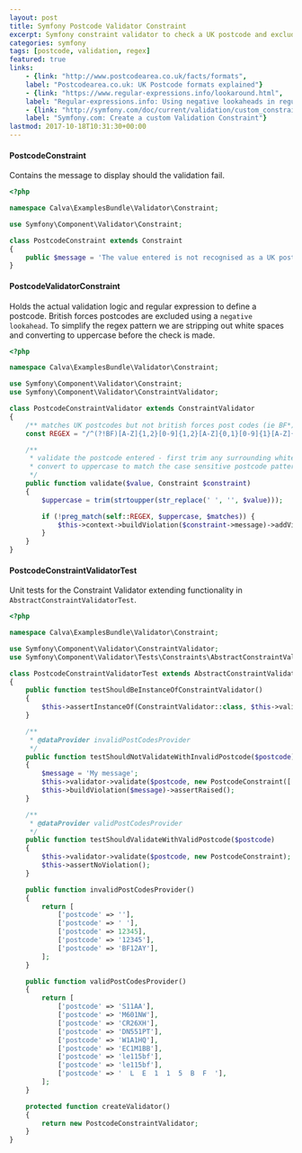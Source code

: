 ```yaml
---
layout: post
title: Symfony Postcode Validator Constraint
excerpt: Symfony constraint validator to check a UK postcode and exclude British Forces postcodes.
categories: symfony
tags: [postcode, validation, regex]
featured: true
links:
    - {link: "http://www.postcodearea.co.uk/facts/formats", 
    label: "Postcodearea.co.uk: UK Postcode formats explained"}
    - {link: "https://www.regular-expressions.info/lookaround.html", 
    label: "Regular-expressions.info: Using negative lookaheads in regular expressions"}
    - {link: "http://symfony.com/doc/current/validation/custom_constraint.html", 
    label: "Symfony.com: Create a custom Validation Constraint"}
lastmod: 2017-10-18T10:31:30+00:00 
---
```


#### PostcodeConstraint
Contains the message to display should the validation fail. 

```php
<?php

namespace Calva\ExamplesBundle\Validator\Constraint;

use Symfony\Component\Validator\Constraint;

class PostcodeConstraint extends Constraint
{
    public $message = 'The value entered is not recognised as a UK postcode.';
}
```

#### PostcodeValidatorConstraint
Holds the actual validation logic and regular expression to define a 
postcode. British forces postcodes are excluded using a `negative lookahead`. 
To simplify the regex pattern we are stripping out white spaces and converting 
to uppercase before the check is made.

```php
<?php

namespace Calva\ExamplesBundle\Validator\Constraint;

use Symfony\Component\Validator\Constraint;
use Symfony\Component\Validator\ConstraintValidator;

class PostcodeConstraintValidator extends ConstraintValidator
{
    /** matches UK postcodes but not british forces post codes (ie BF*) */
    const REGEX = "/^(?!BF)[A-Z]{1,2}[0-9]{1,2}[A-Z]{0,1}[0-9]{1}[A-Z]{2}$/";

    /**
     * validate the postcode entered - first trim any surrounding whitespace and
     * convert to uppercase to match the case sensitive postcode pattern
     */
    public function validate($value, Constraint $constraint)
    {
        $uppercase = trim(strtoupper(str_replace(' ', '', $value)));

        if (!preg_match(self::REGEX, $uppercase, $matches)) {
            $this->context->buildViolation($constraint->message)->addViolation();
        }
    }
}
```

#### PostcodeConstraintValidatorTest
Unit tests for the Constraint Validator extending functionality in `AbstractConstraintValidatorTest`. 

```php
<?php

namespace Calva\ExamplesBundle\Validator\Constraint;

use Symfony\Component\Validator\ConstraintValidator;
use Symfony\Component\Validator\Tests\Constraints\AbstractConstraintValidatorTest;

class PostcodeConstraintValidatorTest extends AbstractConstraintValidatorTest
{
    public function testShouldBeInstanceOfConstraintValidator()
    {
        $this->assertInstanceOf(ConstraintValidator::class, $this->validator);
    }

    /**
     * @dataProvider invalidPostCodesProvider
     */
    public function testShouldNotValidateWithInvalidPostcode($postcode)
    {
        $message = 'My message';
        $this->validator->validate($postcode, new PostcodeConstraint(['message' => $message]));
        $this->buildViolation($message)->assertRaised();
    }

    /**
     * @dataProvider validPostCodesProvider
     */
    public function testShouldValidateWithValidPostcode($postcode)
    {
        $this->validator->validate($postcode, new PostcodeConstraint);
        $this->assertNoViolation();
    }

    public function invalidPostCodesProvider()
    {
        return [
            ['postcode' => ''],
            ['postcode' => ' '],
            ['postcode' => 12345],
            ['postcode' => '12345'],
            ['postcode' => 'BF12AY'],
        ];
    }

    public function validPostCodesProvider()
    {
        return [
            ['postcode' => 'S11AA'],
            ['postcode' => 'M601NW'],
            ['postcode' => 'CR26XH'],
            ['postcode' => 'DN551PT'],
            ['postcode' => 'W1A1HQ'],
            ['postcode' => 'EC1M1BB'],
            ['postcode' => 'le115bf'],
            ['postcode' => 'le115bf'],
            ['postcode' => '  L  E  1  1  5  B  F  '],
        ];
    }

    protected function createValidator()
    {
        return new PostcodeConstraintValidator;
    }
}
```
